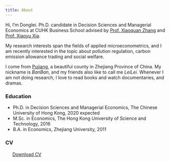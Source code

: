 ```yaml
---
title: About
---
```

Hi, I’m Donglei. Ph.D. candidate in Decision Sciences and Managerial Economics at CUHK Business School advised by [Prof. Xiaoquan Zhang](http://mikezhang.com/) and [Prof. Xiaoyu Xia](https://sites.google.com/site/xiaoyuxia2014/).

My research interests span the fields of applied microeconometrics, and I am recently interested in the topic about pollution regulation, carbon emission allowance trading and social welfare.

I come from [Pujiang](https://en.wikipedia.org/wiki/Pujiang_County,_Zhejiang), a beautiful county in Zhejiang Province of China. My nickname is _BanBan_, and my friends also like to call me _LeiLei_.  Whenever I am not doing research, I love to read books and watch documentaries, and dramas. <!-- more -->

### Education

* Ph.D. in Decision Sciences and Managerial Economics, The Chinese University of Hong Kong, 2020 expected
* M.Sc. in Economics, The Hong Kong University of Science and Technology, 2016
* B.A. in Economics, Zhejiang University, 2011

### CV

　<i class="fa fa-fw fa-file-pdf-o"></i>&nbsp;&nbsp;[Download CV](/cloud/file/cv_donglei_zhang.pdf)
